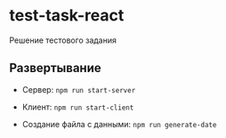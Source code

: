 # test-task-react
Решение тестового задания

## Развертывание
- Сервер:
``npm run start-server``

- Клиент:
``npm run start-client``

- Создание файла с данными:
``npm run generate-date``
